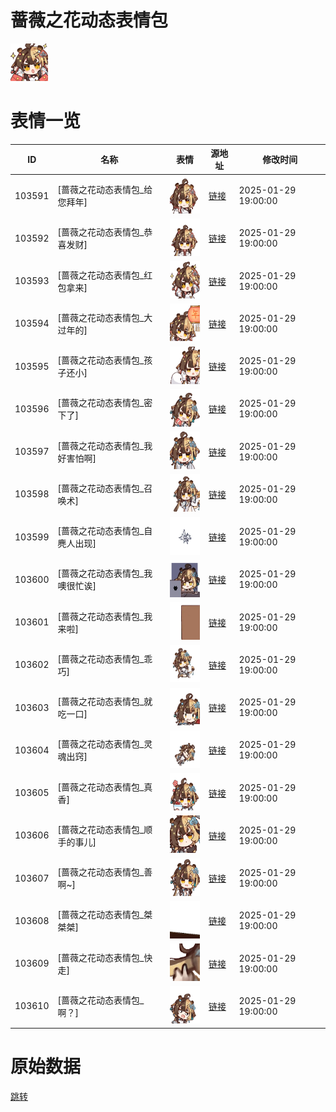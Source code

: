 # 蔷薇之花动态表情包

<img src="./cover.png" height="60" alt="cover" />

# 表情一览

|ID|名称|表情|源地址|修改时间|
|----|----|----|----|----|
|103591|[蔷薇之花动态表情包_给您拜年]|<img src="./pic/103591_%5B蔷薇之花动态表情包_给您拜年%5D.gif" height="60" alt="给您拜年"/>|[链接](https://i0.hdslb.com/bfs/garb/9c8304ce74ecd877edca7f91428f2a287417a238.gif)|2025-01-29 19:00:00|
|103592|[蔷薇之花动态表情包_恭喜发财]|<img src="./pic/103592_%5B蔷薇之花动态表情包_恭喜发财%5D.gif" height="60" alt="恭喜发财"/>|[链接](https://i0.hdslb.com/bfs/garb/29d8ad0eab1f03261e027ec96f094a18ed57bcf6.gif)|2025-01-29 19:00:00|
|103593|[蔷薇之花动态表情包_红包拿来]|<img src="./pic/103593_%5B蔷薇之花动态表情包_红包拿来%5D.gif" height="60" alt="红包拿来"/>|[链接](https://i0.hdslb.com/bfs/garb/e4d894a20893227de9c059749f4659a038e71fae.gif)|2025-01-29 19:00:00|
|103594|[蔷薇之花动态表情包_大过年的]|<img src="./pic/103594_%5B蔷薇之花动态表情包_大过年的%5D.gif" height="60" alt="大过年的"/>|[链接](https://i0.hdslb.com/bfs/garb/6c95f0cb0c28b8c5ae048a89c915a4d39c48476c.gif)|2025-01-29 19:00:00|
|103595|[蔷薇之花动态表情包_孩子还小]|<img src="./pic/103595_%5B蔷薇之花动态表情包_孩子还小%5D.gif" height="60" alt="孩子还小"/>|[链接](https://i0.hdslb.com/bfs/garb/0cc1065163793ba8afe70a2b28e83a79b58c0654.gif)|2025-01-29 19:00:00|
|103596|[蔷薇之花动态表情包_密下了]|<img src="./pic/103596_%5B蔷薇之花动态表情包_密下了%5D.gif" height="60" alt="密下了"/>|[链接](https://i0.hdslb.com/bfs/garb/650fafefee5c6a0d63cc3a876a6456482e04d93c.gif)|2025-01-29 19:00:00|
|103597|[蔷薇之花动态表情包_我好害怕啊]|<img src="./pic/103597_%5B蔷薇之花动态表情包_我好害怕啊%5D.gif" height="60" alt="我好害怕啊"/>|[链接](https://i0.hdslb.com/bfs/garb/cebb1959998ad9c1b274cff209af80cf1ce2bbbc.gif)|2025-01-29 19:00:00|
|103598|[蔷薇之花动态表情包_召唤术]|<img src="./pic/103598_%5B蔷薇之花动态表情包_召唤术%5D.gif" height="60" alt="召唤术"/>|[链接](https://i0.hdslb.com/bfs/garb/15f41e93592a3847fcd03b6f8154a307de688490.gif)|2025-01-29 19:00:00|
|103599|[蔷薇之花动态表情包_自麂人出现]|<img src="./pic/103599_%5B蔷薇之花动态表情包_自麂人出现%5D.gif" height="60" alt="自麂人出现"/>|[链接](https://i0.hdslb.com/bfs/garb/e34c668e4002c9dc2bf75c8d1f83b015c33e168e.gif)|2025-01-29 19:00:00|
|103600|[蔷薇之花动态表情包_我噢很忙诶]|<img src="./pic/103600_%5B蔷薇之花动态表情包_我噢很忙诶%5D.gif" height="60" alt="我噢很忙诶"/>|[链接](https://i0.hdslb.com/bfs/garb/91e079061de42aecc73a7e0f67c6b66ff1a0dca5.gif)|2025-01-29 19:00:00|
|103601|[蔷薇之花动态表情包_我来啦]|<img src="./pic/103601_%5B蔷薇之花动态表情包_我来啦%5D.gif" height="60" alt="我来啦"/>|[链接](https://i0.hdslb.com/bfs/garb/d93f743033f5f298d79cdfcfab7469399bf61814.gif)|2025-01-29 19:00:00|
|103602|[蔷薇之花动态表情包_乖巧]|<img src="./pic/103602_%5B蔷薇之花动态表情包_乖巧%5D.gif" height="60" alt="乖巧"/>|[链接](https://i0.hdslb.com/bfs/garb/3a96954f9f4ef7356fbb043d2c634627d072cdee.gif)|2025-01-29 19:00:00|
|103603|[蔷薇之花动态表情包_就吃一口]|<img src="./pic/103603_%5B蔷薇之花动态表情包_就吃一口%5D.gif" height="60" alt="就吃一口"/>|[链接](https://i0.hdslb.com/bfs/garb/30390f287beae4ac674105be2a9ff9a5f87e8176.gif)|2025-01-29 19:00:00|
|103604|[蔷薇之花动态表情包_灵魂出窍]|<img src="./pic/103604_%5B蔷薇之花动态表情包_灵魂出窍%5D.gif" height="60" alt="灵魂出窍"/>|[链接](https://i0.hdslb.com/bfs/garb/512b794f60088ae802c9ad8f0996df51f2fcad72.gif)|2025-01-29 19:00:00|
|103605|[蔷薇之花动态表情包_真香]|<img src="./pic/103605_%5B蔷薇之花动态表情包_真香%5D.gif" height="60" alt="真香"/>|[链接](https://i0.hdslb.com/bfs/garb/9b40d09690c565da8099622afcaae076b13ed2d8.gif)|2025-01-29 19:00:00|
|103606|[蔷薇之花动态表情包_顺手的事儿]|<img src="./pic/103606_%5B蔷薇之花动态表情包_顺手的事儿%5D.gif" height="60" alt="顺手的事儿"/>|[链接](https://i0.hdslb.com/bfs/garb/1326bf7a9b2526390f8d2ef23b43363db964d88c.gif)|2025-01-29 19:00:00|
|103607|[蔷薇之花动态表情包_善啊~]|<img src="./pic/103607_%5B蔷薇之花动态表情包_善啊~%5D.gif" height="60" alt="善啊~"/>|[链接](https://i0.hdslb.com/bfs/garb/d2a023cde92a6f268c9f0192ccd5e0749fd1d74a.gif)|2025-01-29 19:00:00|
|103608|[蔷薇之花动态表情包_桀桀桀]|<img src="./pic/103608_%5B蔷薇之花动态表情包_桀桀桀%5D.gif" height="60" alt="桀桀桀"/>|[链接](https://i0.hdslb.com/bfs/garb/ee2633a4508141be474d0b701d58120fb3cb6e04.gif)|2025-01-29 19:00:00|
|103609|[蔷薇之花动态表情包_快走]|<img src="./pic/103609_%5B蔷薇之花动态表情包_快走%5D.gif" height="60" alt="快走"/>|[链接](https://i0.hdslb.com/bfs/garb/c95ef4fce6f5a4f1b4037e482ef5c4bccddb3d15.gif)|2025-01-29 19:00:00|
|103610|[蔷薇之花动态表情包_啊？]|<img src="./pic/103610_%5B蔷薇之花动态表情包_啊？%5D.gif" height="60" alt="啊？"/>|[链接](https://i0.hdslb.com/bfs/garb/5aac7b8063f89eda6cf623986abe854177f16b77.gif)|2025-01-29 19:00:00|

# 原始数据

[跳转](./raw.json)

